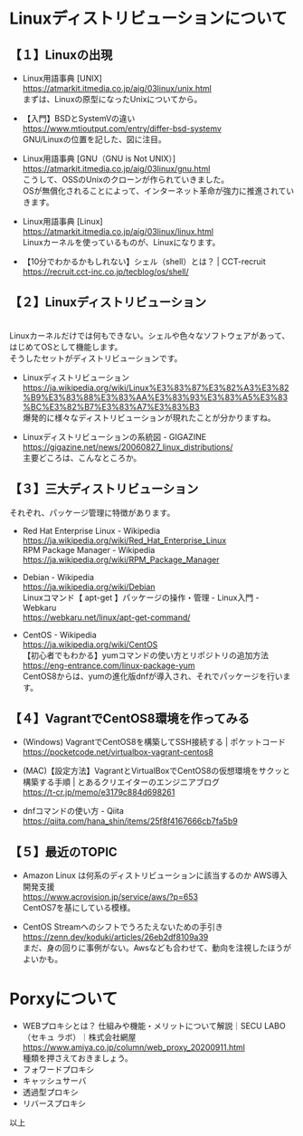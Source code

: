 # Linuxディストリビューションについて

## 【１】Linuxの出現

* Linux用語事典 [UNIX]
<br>https://atmarkit.itmedia.co.jp/aig/03linux/unix.html
<br>まずは、Linuxの原型になったUnixについてから。

* 【入門】BSDとSystemVの違い
<br>https://www.mtioutput.com/entry/differ-bsd-systemv
<br>GNU/Linuxの位置を記した、図に注目。

* Linux用語事典 [GNU（GNU is Not UNIX）]
<br>https://atmarkit.itmedia.co.jp/aig/03linux/gnu.html
<br>こうして、OSSのUnixのクローンが作られていきました。
<br>OSが無償化されることによって、インターネット革命が強力に推進されていきます。

* Linux用語事典 [Linux]
<br>https://atmarkit.itmedia.co.jp/aig/03linux/linux.html
<br>Linuxカーネルを使っているものが、Linuxになります。

* 【10分でわかるかもしれない】シェル（shell）とは？ | CCT-recruit
<br>https://recruit.cct-inc.co.jp/tecblog/os/shell/

## 【２】Linuxディストリビューション

<br>Linuxカーネルだけでは何もできない。シェルや色々なソフトウェアがあって、はじめてOSとして機能します。
<br>そうしたセットがディストリビューションです。

* Linuxディストリビューション
<br>https://ja.wikipedia.org/wiki/Linux%E3%83%87%E3%82%A3%E3%82%B9%E3%83%88%E3%83%AA%E3%83%93%E3%83%A5%E3%83%BC%E3%82%B7%E3%83%A7%E3%83%B3
<br>爆発的に様々なディストリビューションが現れたことが分かりますね。

* Linuxディストリビューションの系統図 - GIGAZINE
<br>https://gigazine.net/news/20060827_linux_distributions/
<br>主要どころは、こんなところか。

## 【３】三大ディストリビューション
それぞれ、パッケージ管理に特徴があります。

* Red Hat Enterprise Linux - Wikipedia
<br>https://ja.wikipedia.org/wiki/Red_Hat_Enterprise_Linux
<br>RPM Package Manager - Wikipedia
<br>https://ja.wikipedia.org/wiki/RPM_Package_Manager

* Debian - Wikipedia
<br>https://ja.wikipedia.org/wiki/Debian
<br>Linuxコマンド【 apt-get 】パッケージの操作・管理 - Linux入門 - Webkaru
<br>https://webkaru.net/linux/apt-get-command/

* CentOS - Wikipedia
<br>https://ja.wikipedia.org/wiki/CentOS
<br>【初心者でもわかる】yumコマンドの使い方とリポジトリの追加方法
<br>https://eng-entrance.com/linux-package-yum
<br>CentOS8からは、yumの進化版dnfが導入され、それでパッケージを行います。

## 【４】VagrantでCentOS8環境を作ってみる

* (Windows) VagrantでCentOS8を構築してSSH接続する  |  ポケットコード
<br>https://pocketcode.net/virtualbox-vagrant-centos8

* (MAC)【設定方法】VagrantとVirtualBoxでCentOS8の仮想環境をサクッと構築する手順 | とあるクリエイターのエンジニアブログ
<br>https://t-cr.jp/memo/e3179c884d698261

* dnfコマンドの使い方 - Qiita
<br>https://qiita.com/hana_shin/items/25f8f4167666cb7fa5b9

## 【５】最近のTOPIC

* Amazon Linux は何系のディストリビューションに該当するのか AWS導入開発支援
<br>https://www.acrovision.jp/service/aws/?p=653
<br>CentOS7を基にしている模様。

* CentOS Streamへのシフトでうろたえないための手引き
<br>https://zenn.dev/koduki/articles/26eb2df8109a39
<br>まだ、身の回りに事例がない。Awsなども合わせて、動向を注視したほうがよいかも。

# Porxyについて

* WEBプロキシとは？ 仕組みや機能・メリットについて解説｜SECU LABO（セキュ ラボ）｜株式会社網屋
<br>https://www.amiya.co.jp/column/web_proxy_20200911.html
<br>種類を押さえておきましょう。
* フォワードプロキシ
* キャッシュサーバ
* 透過型プロキシ
* リバースプロキシ

以上
